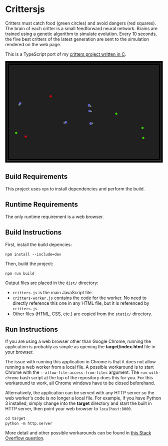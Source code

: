# Crittersjs #

Critters must catch food (green circles) and avoid dangers (red squares). The 
brain of each critter is a small feedforward neural network. Brains are trained 
using a genetic algorithm to simulate evolution. Every 10 seconds, the five 
best critters of the latest generation are sent to the simulation rendered on 
the web page.

This is a TypeScript port of my [critters project written in C](https://github.com/phaubertin/critters).

![Screenshot](https://raw.githubusercontent.com/phaubertin/crittersjs/master/doc/screenshot.png)

Build Requirements
------------------

This project uses `npm` to install dependencies and perform the build.

Runtime Requirements
--------------------

The only runtime requirement is a web browser.

Build Instructions
------------------

First, install the build depencies:

```
npm install --include=dev
```

Then, build the project:

```
npm run build
```

Output files are placed in the `dist/` directory:

* `critters.js` is the main JavaScript file.
* `critters-worker.js` contains the code for the worker. No need to directly
   reference this one in any HTML file, but it is referenced by `critters.js`.
* Other files (HTML, CSS, etc.) are copied from the `static/` directory.

Run Instructions
------------------

If you are using a web browser other than Google Chrome, running the application
is probably as simple as opening the **target/index.html** file in your browser.

The issue with running this application in Chrome is that it does not allow
running a web worker from a local file. A possible workaround is to start
Chrome with the ``--allow-file-access-from-files`` argument. The ``run-with-chrome``
bash script at the top of the repository does this for you. For this workaround
to work, all Chrome windows have to be closed beforehand.

Alternatively, the application can be served with any HTTP server so the
web worker's code is no longer a local file. For example, if you have Python 3
installed, simply change into the **target** directory and start the built in
HTTP server, then point your web browser to ``localhost:8000``.
```
cd target
python -m http.server
```

More detail and other possible workarounds can be found in [this Stack Overflow question](https://stackoverflow.com/questions/21408510/chrome-cant-load-web-worker).
